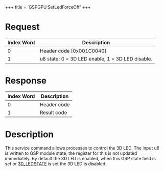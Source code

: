 +++
title = 'GSPGPU:SetLedForceOff'
+++

# Request

| Index Word | Description                                      |
|------------|--------------------------------------------------|
| 0          | Header code \[0x001C0040\]                       |
| 1          | u8 state: 0 = 3D LED enable, 1 = 3D LED disable. |

# Response

| Index Word | Description |
|------------|-------------|
| 0          | Header code |
| 1          | Result code |

# Description

This service command allows processes to control the 3D LED. The input
u8 is written to GSP module state, the register for this is not updated
immediately. By default the 3D LED is enabled, when this GSP state field
is set or [3D_LEDSTATE](Configuration_Memory "wikilink") is set the 3D
LED is disabled.